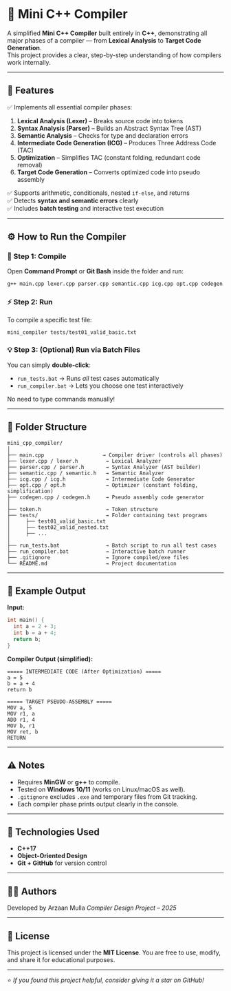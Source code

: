 # 🧩 Mini C++ Compiler

A simplified **Mini C++ Compiler** built entirely in **C++**, demonstrating all major phases of a compiler — from **Lexical Analysis** to **Target Code Generation**.  
This project provides a clear, step-by-step understanding of how compilers work internally.

---

## 🚀 Features

✅ Implements all essential compiler phases:
1. **Lexical Analysis (Lexer)** – Breaks source code into tokens  
2. **Syntax Analysis (Parser)** – Builds an Abstract Syntax Tree (AST)  
3. **Semantic Analysis** – Checks for type and declaration errors  
4. **Intermediate Code Generation (ICG)** – Produces Three Address Code (TAC)  
5. **Optimization** – Simplifies TAC (constant folding, redundant code removal)  
6. **Target Code Generation** – Converts optimized code into pseudo assembly  

✅ Supports arithmetic, conditionals, nested `if-else`, and returns  
✅ Detects **syntax and semantic errors** clearly  
✅ Includes **batch testing** and interactive test execution  

---

## ⚙️ How to Run the Compiler

### 🧱 Step 1: Compile
Open **Command Prompt** or **Git Bash** inside the folder and run:
```bash
g++ main.cpp lexer.cpp parser.cpp semantic.cpp icg.cpp opt.cpp codegen.cpp -o mini_compiler
````

### ⚡ Step 2: Run

To compile a specific test file:

```bash
mini_compiler tests/test01_valid_basic.txt
```

### 💡 Step 3: (Optional) Run via Batch Files

You can simply **double-click**:

* `run_tests.bat` → Runs *all* test cases automatically
* `run_compiler.bat` → Lets you choose one test interactively

No need to type commands manually!

---

## 🧾 Folder Structure

```
mini_cpp_compiler/
│
├── main.cpp                   → Compiler driver (controls all phases)
├── lexer.cpp / lexer.h         → Lexical Analyzer
├── parser.cpp / parser.h       → Syntax Analyzer (AST builder)
├── semantic.cpp / semantic.h   → Semantic Analyzer
├── icg.cpp / icg.h             → Intermediate Code Generator
├── opt.cpp / opt.h             → Optimizer (constant folding, simplification)
├── codegen.cpp / codegen.h     → Pseudo assembly code generator
│
├── token.h                     → Token structure
├── tests/                      → Folder containing test programs
│     ├── test01_valid_basic.txt
│     ├── test02_valid_nested.txt
│     ├── ...
│
├── run_tests.bat               → Batch script to run all test cases
├── run_compiler.bat            → Interactive batch runner
├── .gitignore                  → Ignore compiled/exe files
└── README.md                   → Project documentation
```

---

## 🧪 Example Output

**Input:**

```cpp
int main() {
  int a = 2 + 3;
  int b = a + 4;
  return b;
}
```

**Compiler Output (simplified):**

```
===== INTERMEDIATE CODE (After Optimization) =====
a = 5
b = a + 4
return b

===== TARGET PSEUDO-ASSEMBLY =====
MOV a, 5
MOV r1, a
ADD r1, 4
MOV b, r1
MOV ret, b
RETURN
```

---

## ⚠️ Notes

* Requires **MinGW** or **g++** to compile.
* Tested on **Windows 10/11** (works on Linux/macOS as well).
* `.gitignore` excludes `.exe` and temporary files from Git tracking.
* Each compiler phase prints output clearly in the console.

---

## 🧰 Technologies Used

* **C++17**
* **Object-Oriented Design**
* **Git + GitHub** for version control

---

## 👨‍💻 Authors

Developed by Arzaan Mulla
*Compiler Design Project – 2025*

---

## 🪪 License

This project is licensed under the **MIT License**.
You are free to use, modify, and share it for educational purposes.

---

⭐ *If you found this project helpful, consider giving it a star on GitHub!*

```
